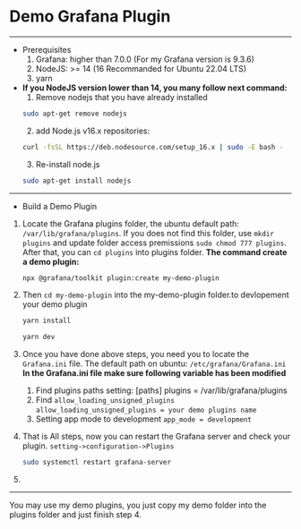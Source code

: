 # Demo Grafana Plugin

---
* Prerequisites
    1. Grafana: higher than 7.0.0 (For my Grafana version is 9.3.6)
    2. NodeJS:  >= 14 (16 Recommanded for Ubuntu 22.04 LTS)
    3. yarn 
* **If you NodeJS version lower than 14, you many follow next command:**
    1. Remove nodejs that you have already installed
    ```bash
    sudo apt-get remove nodejs
    ```
    2. add Node.js v16.x repositories:
    ```bash
    curl -fsSL https://deb.nodesource.com/setup_16.x | sudo -E bash -
    ```
    3. Re-install node.js
     ```bash
    sudo apt-get install nodejs
    ```
---

* Build a Demo Plugin
1. Locate the Grafana plugins folder, the ubuntu default path: `/var/lib/grafana/plugins`. If you does not find this folder, use `mkdir plugins` and update folder access premissions `sudo chmod 777 plugins`. After that, you can `cd plugins` into plugins folder.
    **The command create a demo plugin:**
    ```bash
    npx @grafana/toolkit plugin:create my-demo-plugin
    ```

2. Then `cd my-demo-plugin` into the my-demo-plugin folder.to devlopement your demo plugin
    ```bash
    yarn install
    ```
    ```bash
    yarn dev
    ```
3. Once you have done above steps, you need you to locate the `Grafana.ini` file. The default path on ubuntu: `/etc/grafana/Grafana.ini`
    **In the Grafana.ini file make sure following variable has been modified**
    1. Find plugins paths setting:
        [paths]
        plugins = /var/lib/grafana/plugins
    2. Find `allow_loading_unsigned_plugins`
    `allow_loading_unsigned_plugins = your demo plugins name`
    3. Setting app mode to development
    `app_mode = development`
4. That is All steps, now you can restart the Grafana server and check your plugin. `setting->configuration->Plugins`
    ```bash
    sudo systemctl restart grafana-server
    ```

5. 
---
You may use my demo plugins, you just copy my demo folder into the plugins folder and just finish step 4. 


